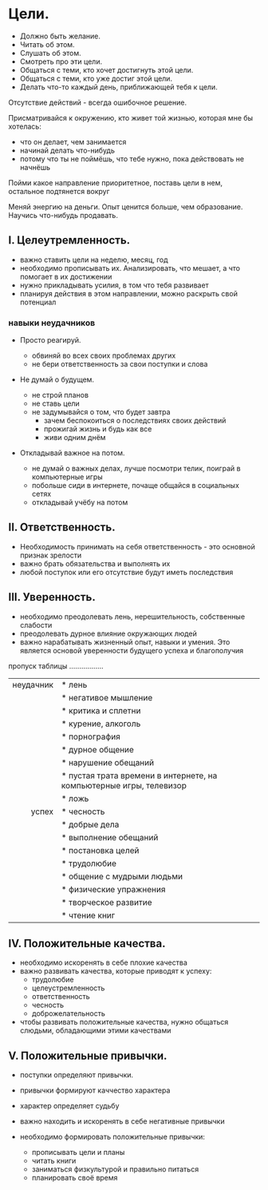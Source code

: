 # Цели.
 * Должно быть желание.
 * Читать об этом.
 * Слушать об этом.
 * Смотреть про эти цели.
 * Общаться с теми, кто хочет достигнуть этой цели.
 * Общаться с теми, кто уже достиг этой цели.
 * Делать что-то каждый день, приближающей тебя к цели.

Отсутствие действий - всегда ошибочное решение.

Присматривайся к окружению, кто живет той жизнью, которая мне бы хотелась:
 * что он делает, чем занимается
 * начинай делать что-нибудь
 * потому что ты не поймёшь, что тебе нужно, пока действовать не начнёшь

Пойми какое направление приоритетное, поставь цели в нем, остальное подтянется вокруг

Меняй энергию на деньги.
Опыт ценится больше, чем образование.
Научись что-нибудь продавать.

## I. Целеутремленность.
 * важно ставить цели на неделю, месяц, год
 * необходимо прописывать их.
   Анализировать, что мешает, а что помогает в их достижении
 * нужно прикладывать усилия, в том что тебя развивает
 *  планируя действия в этом направлении, можно раскрыть свой потенциал

### навыки неудачников
 * Просто реагируй.
   * обвиняй во всех своих проблемах других
   * не бери ответственность за свои поступки и слова

  * Не думай о будущем.
    * не строй планов
    * не ставь цели
    * не задумывайся о том, что будет завтра
      * зачем беспокоиться о последствиях своих действий
      * прожигай жизнь и будь как все
      * живи одним днём

  * Откладывай важное на потом.
    * не думай о важных делах, лучше посмотри телик, поиграй в компьютерные игры
    * побольше сиди в интернете, почаще общайся в социальных сетях
    * откладывай учёбу на потом

## II. Ответственность.
  * Необходимость принимать на себя ответственность - это основной признак зрелости
  * важно брать обязательства и выполнять их
  * любой поступок или его отсутствие будут иметь последствия

## III. Уверенность.
  * необходимо преодолевать лень, нерешительность, собственные слабости
  * преодолевать дурное влияние окружающих людей
  * важно нарабатывать жизненный опыт, навыки и умения.
    Это является основой уверенности будущего успеха и благополучия

  пропуск таблицы .................

|       |    |
|-----:|:---|
|неудачник| * лень |
|         | * негативое мышление|
|         | * критика и сплетни|
|         | * курение, алкоголь |
|         | * порнография |
|         | * дурное общение |
|         | * нарушение обещаний|
|         | * пустая трата времени в интернете, на компьютерные игры, телевизор|
|         | * ложь |
|успех    | * чесность |
|         | * добрые дела |
|         | * выполнение обещаний |
|         | * постановка целей |
|         | * трудолюбие |
|         | * общение с мудрыми людьми|
|         | * физические упражнения|
|         | * творческое развитие|
|         | * чтение книг|

## IV. Положительные качества.
  * необходимо искоренять в себе плохие качества
  * важно развивать качества, которые приводят к успеху:
    * трудолюбие
    * целеустремленность
    * ответственность
    * чесность
    * доброжелательность
  * чтобы развивать положительные качества, нужно общаться слюдьми, обладающими этими качествами

## V. Положительные привычки.
  * поступки определяют привычки.
  * привычки формируют каччество характера
  * характер определяет судьбу

  * важно находить и искоренять в себе негативные привычки
  * необходимо формировать положительные привычки:
    * прописывать цели и планы
    * читать книги
    * заниматься физкультурой и правильно питаться
    * планировать своё время
